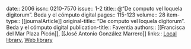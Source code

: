 date:: 2006
issn:: 0210-7570
issue:: 1-2
title:: @“De computo vel loquela digitorum”. Beda y el cómputo digital
pages:: 115-123
volume:: 28
item-type:: [[journalArticle]]
original-title:: “De computo vel loquela digitorum”. Beda y el cómputo digital
publication-title:: Faventia
authors:: [[Francisca del Mar Plaza Picón]], [[José Antonio González Marrero]]
links:: [Local library](zotero://select/groups/2386895/items/W7PUX9UP), [Web library](https://www.zotero.org/groups/2386895/items/W7PUX9UP)
